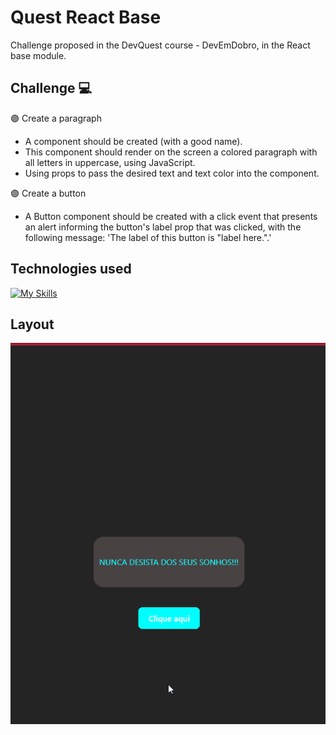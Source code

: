# Quest React Base
Challenge proposed in the DevQuest course - DevEmDobro, in the React base module.

## Challenge 💻
🟣 Create a paragraph
- A component should be created (with a good name).
- This component should render on the screen a colored paragraph with all letters in uppercase, using JavaScript.
- Using props to pass the desired text and text color into the component.

🟣 Create a button
- A Button component should be created with a click event that presents an alert informing the button's label prop that was clicked, with the following message: 'The label of this button is "label here.".'
## Technologies used
[![My Skills](https://skillicons.dev/icons?i=js,html,css,react)](https://skillicons.dev)

## Layout
<img src='./src/images/quest-react.gif'>

